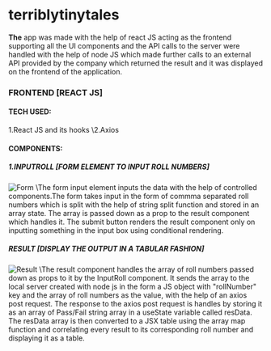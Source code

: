 # terriblytinytales
**The** app was made with the help of react JS acting as the frontend supporting all the UI components and the API calls to the server were handled with the help of node JS which made further calls to an external API provided by the company which returned the result and it was displayed on the frontend of the application.
### FRONTEND [REACT JS]
#### TECH USED:
1.React JS and its hooks
\2.Axios
#### COMPONENTS:
##### 1.INPUTROLL [FORM ELEMENT TO INPUT ROLL NUMBERS]
![Form](https://user-images.githubusercontent.com/56667293/112734007-229d3c00-8f69-11eb-9927-9a308629a5ac.PNG)
  \The form input element inputs the data with the help of controlled components.The form takes input in the form of commma separated roll numbers which is split with the help of string split function and stored in an array state. The array is passed down as a prop to the result component which handles it. The submit button renders the result component only on inputting something in the input box using conditional rendering.

##### RESULT [DISPLAY THE OUTPUT IN A TABULAR FASHION]
![Result](https://user-images.githubusercontent.com/56667293/112734498-1cf52580-8f6c-11eb-8bb5-535e028e549b.PNG)
  \The result component handles the array of roll numbers passed down as props to it by the InputRoll component. It sends the array to the local server created with node js in the form a JS object with "rollNumber" key and the array of roll numbers as the value, with the help of an axios post request. The response to the axios post request is handles by storing it as an array of Pass/Fail string array in a useState variable called resData. The resData array is then converted to a JSX table using the array map function and correlating every result to its corresponding roll number and displaying it as a table.


